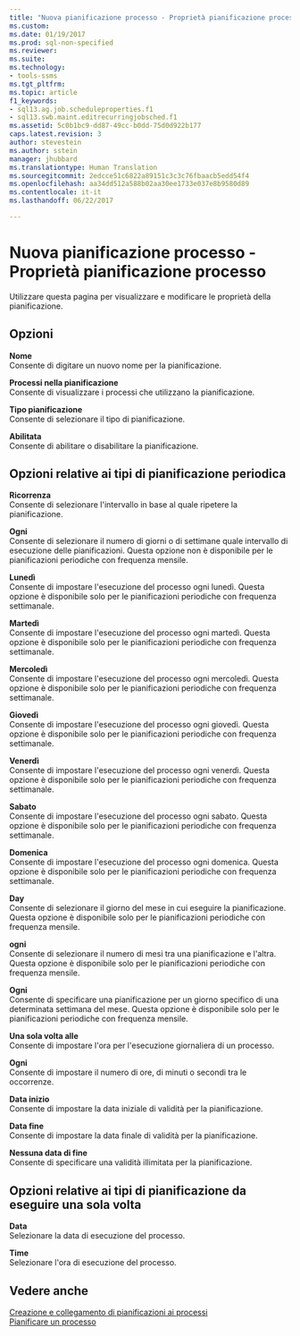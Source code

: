 ```yaml
---
title: "Nuova pianificazione processo - Proprietà pianificazione processo | Microsoft Docs"
ms.custom: 
ms.date: 01/19/2017
ms.prod: sql-non-specified
ms.reviewer: 
ms.suite: 
ms.technology:
- tools-ssms
ms.tgt_pltfrm: 
ms.topic: article
f1_keywords:
- sql13.ag.job.scheduleproperties.f1
- sql13.swb.maint.editrecurringjobsched.f1
ms.assetid: 5c0b1bc9-dd87-49cc-b0dd-75d0d922b177
caps.latest.revision: 3
author: stevestein
ms.author: sstein
manager: jhubbard
ms.translationtype: Human Translation
ms.sourcegitcommit: 2edcce51c6822a89151c3c3c76fbaacb5edd54f4
ms.openlocfilehash: aa34dd512a588b02aa30ee1733e037e8b9580d89
ms.contentlocale: it-it
ms.lasthandoff: 06/22/2017

---
```

# <a name="new-job-schedule---job-schedule-properties"></a>Nuova pianificazione processo - Proprietà pianificazione processo
Utilizzare questa pagina per visualizzare e modificare le proprietà della pianificazione.  
  
## <a name="options"></a>Opzioni  
**Nome**  
Consente di digitare un nuovo nome per la pianificazione.  
  
**Processi nella pianificazione**  
Consente di visualizzare i processi che utilizzano la pianificazione.  
  
**Tipo pianificazione**  
Consente di selezionare il tipo di pianificazione.  
  
**Abilitata**  
Consente di abilitare o disabilitare la pianificazione.  
  
## <a name="recurring-schedule-types-options"></a>Opzioni relative ai tipi di pianificazione periodica  
**Ricorrenza**  
Consente di selezionare l'intervallo in base al quale ripetere la pianificazione.  
  
**Ogni**  
Consente di selezionare il numero di giorni o di settimane quale intervallo di esecuzione delle pianificazioni. Questa opzione non è disponibile per le pianificazioni periodiche con frequenza mensile.  
  
**Lunedì**  
Consente di impostare l'esecuzione del processo ogni lunedì. Questa opzione è disponibile solo per le pianificazioni periodiche con frequenza settimanale.  
  
**Martedì**  
Consente di impostare l'esecuzione del processo ogni martedì. Questa opzione è disponibile solo per le pianificazioni periodiche con frequenza settimanale.  
  
**Mercoledì**  
Consente di impostare l'esecuzione del processo ogni mercoledì. Questa opzione è disponibile solo per le pianificazioni periodiche con frequenza settimanale.  
  
**Giovedì**  
Consente di impostare l'esecuzione del processo ogni giovedì. Questa opzione è disponibile solo per le pianificazioni periodiche con frequenza settimanale.  
  
**Venerdì**  
Consente di impostare l'esecuzione del processo ogni venerdì. Questa opzione è disponibile solo per le pianificazioni periodiche con frequenza settimanale.  
  
**Sabato**  
Consente di impostare l'esecuzione del processo ogni sabato. Questa opzione è disponibile solo per le pianificazioni periodiche con frequenza settimanale.  
  
**Domenica**  
Consente di impostare l'esecuzione del processo ogni domenica. Questa opzione è disponibile solo per le pianificazioni periodiche con frequenza settimanale.  
  
**Day**  
Consente di selezionare il giorno del mese in cui eseguire la pianificazione. Questa opzione è disponibile solo per le pianificazioni periodiche con frequenza mensile.  
  
**ogni**  
Consente di selezionare il numero di mesi tra una pianificazione e l'altra. Questa opzione è disponibile solo per le pianificazioni periodiche con frequenza mensile.  
  
**Ogni**  
Consente di specificare una pianificazione per un giorno specifico di una determinata settimana del mese. Questa opzione è disponibile solo per le pianificazioni periodiche con frequenza mensile.  
  
**Una sola volta alle**  
Consente di impostare l'ora per l'esecuzione giornaliera di un processo.  
  
**Ogni**  
Consente di impostare il numero di ore, di minuti o secondi tra le occorrenze.  
  
**Data inizio**  
Consente di impostare la data iniziale di validità per la pianificazione.  
  
**Data fine**  
Consente di impostare la data finale di validità per la pianificazione.  
  
**Nessuna data di fine**  
Consente di specificare una validità illimitata per la pianificazione.  
  
## <a name="one-time-schedule-types-options"></a>Opzioni relative ai tipi di pianificazione da eseguire una sola volta  
**Data**  
Selezionare la data di esecuzione del processo.  
  
**Time**  
Selezionare l'ora di esecuzione del processo.  
  
## <a name="see-also"></a>Vedere anche  
[Creazione e collegamento di pianificazioni ai processi](../../ssms/agent/create-and-attach-schedules-to-jobs.md)  
[Pianificare un processo](../../ssms/agent/schedule-a-job.md)  
  

